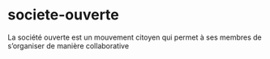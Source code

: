 # societe-ouverte
La société ouverte est un mouvement citoyen qui permet à ses membres de s’organiser de manière collaborative
